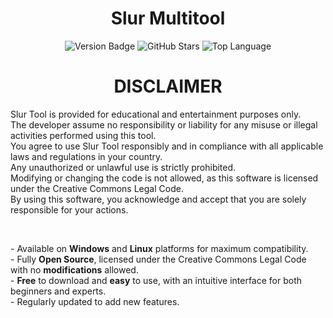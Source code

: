 <h1 align="center">Slur Multitool</h1>

<p align="center">
	<img src="https://img.shields.io/badge/Version-1.0.0-7f5af0" alt="Version Badge">
	<img src="https://img.shields.io/github/stars/sluroq/slur-tool?style=flat&label=Stars&color=7f5af0" alt="GitHub Stars">
	<img src="https://img.shields.io/github/languages/top/sluroq/slur-tool?color=7f5af0" alt="Top Language">
</p>

<h1 align="center"> <strong>DISCLAIMER</strong> </h1>

<p align="left">
Slur Tool is provided for educational and entertainment purposes only.<br>
The developer assume no responsibility or liability for any misuse or illegal activities performed using this tool.<br>
You agree to use Slur Tool responsibly and in compliance with all applicable laws and regulations in your country.<br>
Any unauthorized or unlawful use is strictly prohibited.<br>
Modifying or changing the code is not allowed, as this software is licensed under the Creative Commons Legal Code.<br>
By using this software, you acknowledge and accept that you are solely responsible for your actions.
</p>

<br>

<p align="left">
    - Available on <strong>Windows</strong> and <strong>Linux</strong> platforms for maximum compatibility.<br>
    - Fully <strong>Open Source</strong>, licensed under the Creative Commons Legal Code with no <strong>modifications</strong> allowed.<br>
    - <strong>Free</strong> to download and <strong>easy</strong> to use, with an intuitive interface for both beginners and experts.<br>
    - Regularly updated to add new features.<br>
</p>
	
